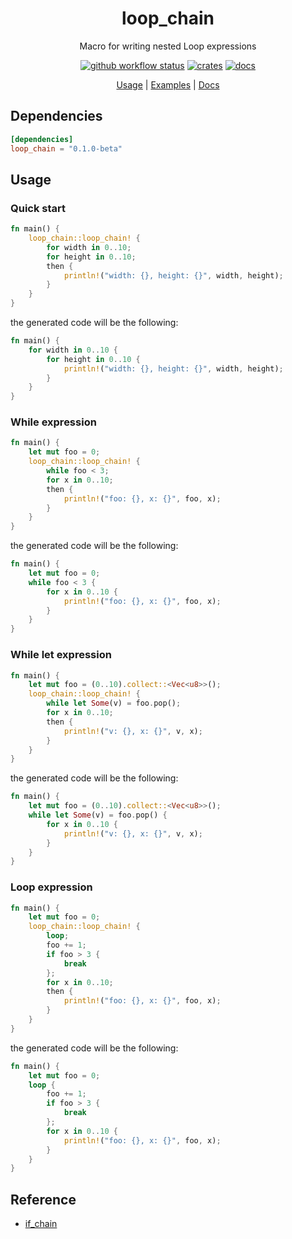 <div align="center">

 # loop_chain

 Macro for writing nested Loop expressions

 [![github workflow status](https://img.shields.io/github/workflow/status/TaKO8Ki/loop_chain/CI/main)](https://github.com/TaKO8Ki/loop_chain/actions) [![crates](https://img.shields.io/crates/v/loop_chain.svg?logo=rust)](https://crates.io/crates/loop_chain) [![docs](https://img.shields.io/badge/docs-loop_chain-8da0cb?labelColor=555555&logo=rust)](https://docs.rs/loop_chain)

 [Usage](#Usage) | [Examples](examples) | [Docs](https://docs.rs/loop_chain)

</div>

## Dependencies

```toml
[dependencies]
loop_chain = "0.1.0-beta"
```

## Usage

### Quick start

```rust
fn main() {
    loop_chain::loop_chain! {
        for width in 0..10;
        for height in 0..10;
        then {
            println!("width: {}, height: {}", width, height);
        }
    }
}
```

the generated code will be the following:

```rust
fn main() {
    for width in 0..10 {
        for height in 0..10 {
            println!("width: {}, height: {}", width, height);
        }
    }
}
```

###  While expression

```rust
fn main() {
    let mut foo = 0;
    loop_chain::loop_chain! {
        while foo < 3;
        for x in 0..10;
        then {
            println!("foo: {}, x: {}", foo, x);
        }
    }
}
```

the generated code will be the following:

```rust
fn main() {
    let mut foo = 0;
    while foo < 3 {
        for x in 0..10 {
            println!("foo: {}, x: {}", foo, x);
        }
    }
}
```

###  While let expression

```rust
fn main() {
    let mut foo = (0..10).collect::<Vec<u8>>();
    loop_chain::loop_chain! {
        while let Some(v) = foo.pop();
        for x in 0..10;
        then {
            println!("v: {}, x: {}", v, x);
        }
    }
}
```

the generated code will be the following:

```rust
fn main() {
    let mut foo = (0..10).collect::<Vec<u8>>();
    while let Some(v) = foo.pop() {
        for x in 0..10 {
            println!("v: {}, x: {}", v, x);
        }
    }
}
```

### Loop expression

```rust
fn main() {
    let mut foo = 0;
    loop_chain::loop_chain! {
        loop;
        foo += 1;
        if foo > 3 {
            break
        };
        for x in 0..10;
        then {
            println!("foo: {}, x: {}", foo, x);
        }
    }
}
```

the generated code will be the following:

```rust
fn main() {
    let mut foo = 0;
    loop {
        foo += 1;
        if foo > 3 {
            break
        };
        for x in 0..10 {
            println!("foo: {}, x: {}", foo, x);
        }
    }
}
```

## Reference

- [if_chain](https://github.com/lambda-fairy/if_chain)
